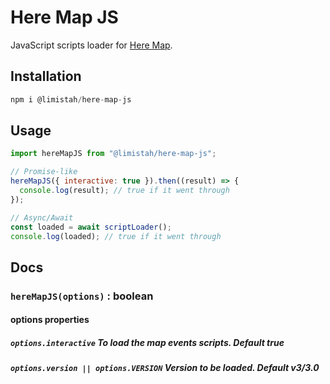 # Here Map JS

JavaScript scripts loader for [Here Map](https://www.here.com/).

## Installation

```js
npm i @limistah/here-map-js
```

## Usage

```js
import hereMapJS from "@limistah/here-map-js";

// Promise-like
hereMapJS({ interactive: true }).then((result) => {
  console.log(result); // true if it went through
});

// Async/Await
const loaded = await scriptLoader();
console.log(loaded); // true if it went through
```

## Docs

### `hereMapJS(options)` : boolean

#### options properties

##### `options.interactive` To load the map events scripts. Default true

##### `options.version || options.VERSION` Version to be loaded. Default v3/3.0
